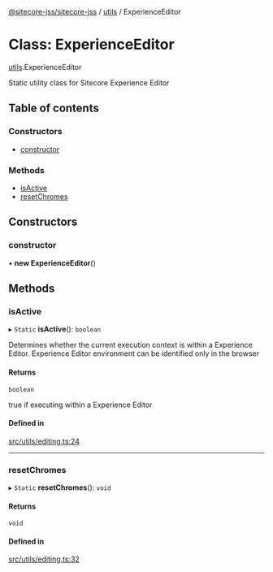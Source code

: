 [@sitecore-jss/sitecore-jss](../README.md) / [utils](../modules/utils.md) / ExperienceEditor

# Class: ExperienceEditor

[utils](../modules/utils.md).ExperienceEditor

Static utility class for Sitecore Experience Editor

## Table of contents

### Constructors

- [constructor](utils.ExperienceEditor.md#constructor)

### Methods

- [isActive](utils.ExperienceEditor.md#isactive)
- [resetChromes](utils.ExperienceEditor.md#resetchromes)

## Constructors

### constructor

• **new ExperienceEditor**()

## Methods

### isActive

▸ `Static` **isActive**(): `boolean`

Determines whether the current execution context is within a Experience Editor.
Experience Editor environment can be identified only in the browser

#### Returns

`boolean`

true if executing within a Experience Editor

#### Defined in

[src/utils/editing.ts:24](https://github.com/Sitecore/jss/blob/f4ff92ae1/packages/sitecore-jss/src/utils/editing.ts#L24)

___

### resetChromes

▸ `Static` **resetChromes**(): `void`

#### Returns

`void`

#### Defined in

[src/utils/editing.ts:32](https://github.com/Sitecore/jss/blob/f4ff92ae1/packages/sitecore-jss/src/utils/editing.ts#L32)
